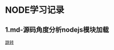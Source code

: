 <!--
 * @Author: xiuquanxu
 * @Company: kaochong
 * @Date: 2020-03-09 00:17:25
 * @LastEditors: xiuquanxu
 * @LastEditTime: 2020-03-22 16:39:49
 -->
# NODE学习记录    

## 1.md-源码角度分析nodejs模块加载

<a href="./1.md">跳转</a>  


